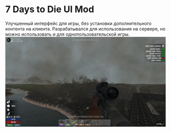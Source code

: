 # 7 Days to Die UI Mod

Улучшенный интерфейс для игры, без установки дополнительного контента на клиента.
Разрабатывался для использования на сервере, но можно использовать и для однопользовательской игры.
<img src="screenshot.jpg"/>
